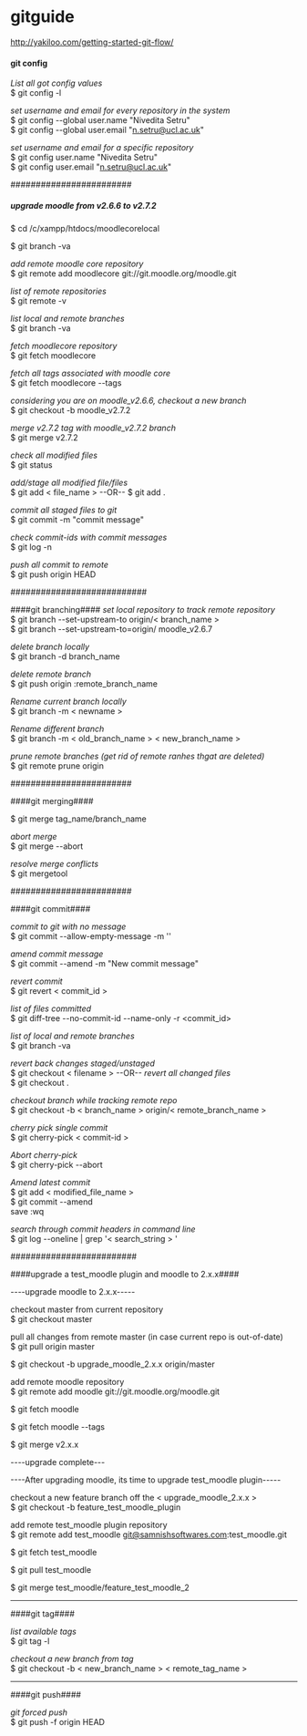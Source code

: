 gitguide
========
http://yakiloo.com/getting-started-git-flow/

#### git config ####

<i>List all got config values</i> <br />
$ git config -l

<i>set username and email for every repository in the system</i> <br />
$ git config --global user.name "Nivedita Setru" <br />
$ git config --global user.email "n.setru@ucl.ac.uk"

<i>set username and email for a specific repository</i> <br />
$ git config user.name "Nivedita Setru" <br />
$ git config user.email "n.setru@ucl.ac.uk"


########################
##### upgrade moodle from v2.6.6 to v2.7.2 ######

$ cd /c/xampp/htdocs/moodlecorelocal

$ git branch -va 

<i>add remote moodle core repository</i> <br />
$ git remote add moodlecore git://git.moodle.org/moodle.git

<i>list of remote repositories</i> <br />
$ git remote -v

<i>list local and remote branches</i> <br />
$ git branch -va

<i>fetch moodlecore repository</i> <br />
$ git fetch moodlecore

<i>fetch all tags associated with moodle core</i>  <br />
$ git fetch moodlecore --tags

<i>considering you are on moodle_v2.6.6, checkout a new branch</i>  <br />
$ git checkout -b moodle_v2.7.2

<i>merge v2.7.2 tag with moodle_v2.7.2 branch</i>  <br /> 
$ git merge v2.7.2

<i> check all modified files</i> <br />
$ git status

<i> add/stage all modified file/files </i><br/>
$ git add < file_name >
--OR--
$ git add .

<i> commit all staged files to git </i> <br />
$ git commit -m "commit message"

<i> check commit-ids with commit messages </i> <br />
$ git log -n

<i> push all commit to remote </i> <br />
$ git push origin HEAD

###########################

####git branching####
<i>set local repository to track remote repository</i> <br />
$ git branch --set-upstream-to origin/< branch_name >
<br />
$ git branch --set-upstream-to=origin/<branch> moodle_v2.6.7

<i>delete branch locally</i> <br /> 
$ git branch -d branch_name

<i>delete remote branch</i> <br />
$ git push origin :remote_branch_name

<i>Rename current branch locally</i><br />
$ git branch -m < newname >

<i> Rename different branch </i> <br />
$ git branch -m < old_branch_name > < new_branch_name >

<i> prune remote branches (get rid of remote ranhes thgat are deleted) </i> <br />
$ git remote prune origin

########################

####git merging####

$ git merge tag_name/branch_name

<i> abort merge </i> <br />
$ git merge --abort

<i> resolve merge conflicts </i> <br />
$ git mergetool

########################

####git commit####

<i> commit to git with no message </i> <br />
$ git commit --allow-empty-message -m ''

<i> amend commit message </i> <br />
$ git commit --amend -m "New commit message"

<i> revert commit </i> <br />
$ git revert < commit_id >

<i> list of files committed </i> <br />
$ git diff-tree --no-commit-id --name-only -r <commit_id>

<i> list of local and remote branches </i> <br />
$ git branch -va

<i> revert back changes staged/unstaged </i> <br />
$ git checkout < filename >
 --OR--
<i> revert all changed files </i> <br />
$ git  checkout .

<i> checkout branch while tracking remote repo </i> <br />
$ git checkout -b < branch_name > origin/< remote_branch_name >

<i> cherry pick single commit </i> <br />
$ git cherry-pick < commit-id >

<i>Abort cherry-pick </i><br />
$ git cherry-pick --abort

<i> Amend latest commit </i> <br />
$ git add < modified_file_name > <br />
$ git commit --amend <br />
save :wq 

<i>search through commit headers in command line</i> <br />
$ git log --oneline | grep '< search_string > ' <br /> 

#########################

####upgrade a test_moodle plugin and moodle to 2.x.x####

----upgrade moodle to 2.x.x----- <br />

checkout master from current repository <br />
$ git checkout master

pull all changes from remote master (in case current repo is out-of-date) <br />
$ git pull origin master

$ git checkout -b upgrade_moodle_2.x.x origin/master

add remote moodle repository <br />
$ git remote add moodle git://git.moodle.org/moodle.git

$ git fetch moodle

$ git fetch moodle --tags

$ git merge v2.x.x

----upgrade complete---

----After upgrading moodle, its time to upgrade test_moodle plugin-----

checkout a new feature branch off the < upgrade_moodle_2.x.x > <br />
$ git checkout -b feature_test_moodle_plugin

add remote test_moodle plugin repository <br />
$ git remote add test_moodle git@samnishsoftwares.com:test_moodle.git

$ git fetch test_moodle

$ git pull test_moodle

$ git merge test_moodle/feature_test_moodle_2

--------------------------------------------------------------------

####git tag####

<i>list available tags</i> <br />
$ git tag -l

<i> checkout a new branch from tag</i> <br />
$ git checkout -b < new_branch_name > < remote_tag_name >

-- -- --- --- --- ---

####git push####

<i>git forced push</i> <br />
$ git push -f origin HEAD

